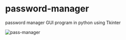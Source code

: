 # password-manager

password manager GUI program in python using Tkinter 

![pass-manager](https://user-images.githubusercontent.com/84438200/147858258-1ff96962-9d6b-43d3-8eb9-1c049ff02a15.gif)
